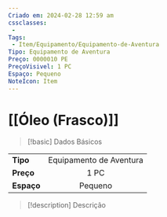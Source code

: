```yaml
---
Criado em: 2024-02-28 12:59 am
cssclasses:
 - 
Tags:
 - Item/Equipamento/Equipamento-de-Aventura
Tipo: Equipamento de Aventura
Preço: 0000010 PE
PreçoVisivel: 1 PC
Espaço: Pequeno
NoteIcon: Item
---
```

# [[Óleo (Frasco)]]

> [!basic] Dados Básicos
> 
|            |     |
| ---------- |:---:|
| **Tipo**   |   Equipamento de Aventura   |
| **Preço**  |   1 PC   |
| **Espaço** |   Pequeno   |
>
 
> [!description] Descrição
> 
>
